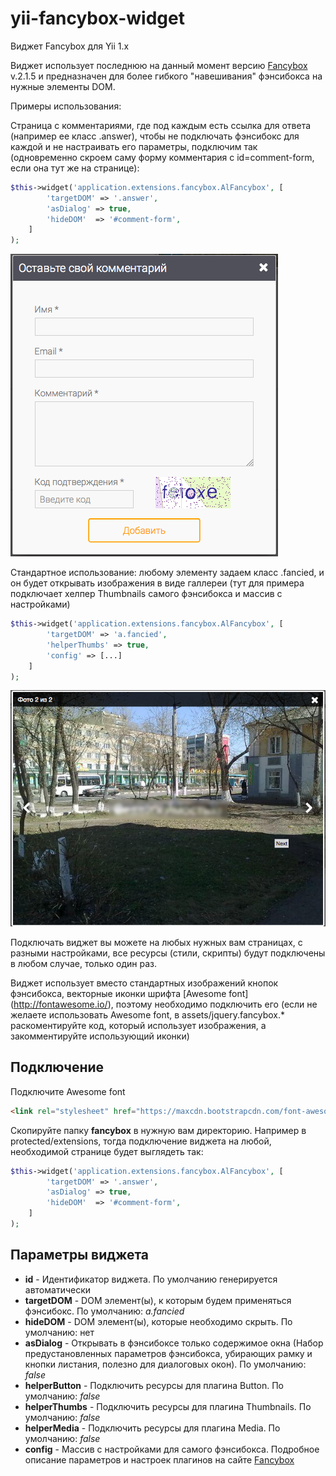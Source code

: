 # yii-fancybox-widget
Виджет Fancybox для Yii 1.x

Виджет использует последнюю на данный момент версию [Fancybox](http://fancyapps.com/fancybox/) v.2.1.5 и предназначен для более гибкого "навешивания"  фэнсибокса на нужные элементы DOM. 

Примеры использования:

Страница с комментариями, где под каждым есть ссылка для ответа (например ее класс .answer), чтобы не подключать фэнсибокс для каждой и не настраивать его параметры, подключим так (одновременно скроем саму форму комментария с id=comment-form, если она тут же на странице):

```php
$this->widget('application.extensions.fancybox.AlFancybox', [
        'targetDOM' => '.answer',
        'asDialog' => true,
        'hideDOM'  => '#comment-form',
    ]
);
```

<img src="yii-fancybox-asdialog.png" />

Стандартное использование: любому элементу задаем класс .fancied, и он будет открывать изображения в виде галлереи (тут для примера подключает хелпер Thumbnails самого фэнсибокса и массив с настройками)

```php
$this->widget('application.extensions.fancybox.AlFancybox', [
        'targetDOM' => 'a.fancied',
        'helperThumbs' => true,
        'config' => [...]
    ]
);
```

<img src="yii-fancybox.png" />

Подключать виджет вы можете на любых нужных вам страницах, с разными настройками, все ресурсы (стили, скрипты) будут подключены в любом случае, только один раз.

Виджет использует вместо стандартных изображений кнопок фэнсибокса, векторные иконки шрифта [Awesome font] (http://fontawesome.io/), поэтому необходимо подключить его (если не желаете использовать Awesome font, в assets/jquery.fancybox.* раскоментируйте код, который использует изображения, а закомментируйте использующий иконки)

## Подключение
Подключите Awesome font
```html
<link rel="stylesheet" href="https://maxcdn.bootstrapcdn.com/font-awesome/4.4.0/css/font-awesome.min.css">
```

Скопируйте папку **fancybox** в нужную вам директорию. Например в protected/extensions, тогда подключение виджета на любой, необходимой странице будет выглядеть так:

```php
$this->widget('application.extensions.fancybox.AlFancybox', [
        'targetDOM' => '.answer',
        'asDialog' => true,
        'hideDOM'  => '#comment-form',
    ]
);
```

## Параметры виджета
* **id** - Идентификатор виджета. По умолчанию генерируется автоматически
* **targetDOM** - DOM элемент(ы), к которым будем применяться фэнсибокс. По умолчанию: *a.fancied*
* **hideDOM** - DOM элемент(ы), которые необходимо скрыть. По умолчанию: нет
* **asDialog** - Открывать в фэнсибоксе только содержимое окна (Набор предустановленных параметров фэнсибокса, убирающих рамку и кнопки листания, полезно для диалоговых окон). По умолчанию: *false*
* **helperButton** - Подключить ресурсы для плагина Button. По умолчанию: *false*
* **helperThumbs** - Подключить ресурсы для плагина Thumbnails. По умолчанию: *false*
* **helperMedia** - Подключить ресурсы для плагина Media. По умолчанию: *false*
* **config** - Массив с настройками для самого фэнсибокса. Подробное описание параметров и настроек плагинов на сайте [Fancybox](http://fancyapps.com/fancybox/)
